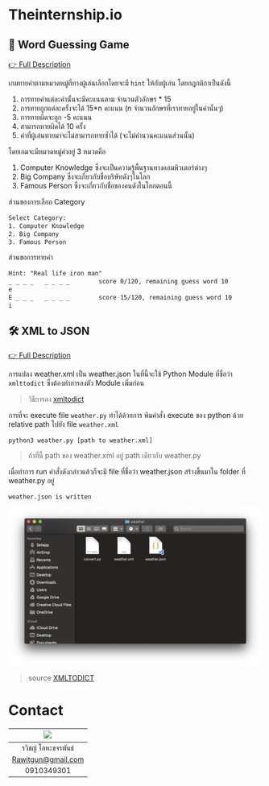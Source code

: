 # Theinternship.io

## 🧠 Word Guessing Game
[ 👉 Full Description](https://github.com/RawitSHIE/Internship.io/tree/master/hangman)

เกมทายคำตามหมวดหมู่ที่ทางผู้เล่นเลือกโดยจะมี `hint` ให้กับผู้เล่น
โดยกฎกติกาเป็นดังนี้

1. การทายคำแต่ละคำนั้นจะมีคะแนนตาม จำนวนตัวอักษร * 15
2. การทายถูกแต่ละครั้งจะได้ 15*n คะแนน (n จำนวนอักษรที่เราทายอยู่ในคำนั้นๆ)
3. การทายผิดจะถูก -5 คะแนน
4. สามารถทายผิดได้ 10 ครั้ง
5. คำที่ผู้เล่นทายมาจะไม่สามารถทายซ้ำได้ (จะไม่คำนวนคะแนนส่วนนั้น)

โดยเกมจะมีหมวดหมู่คำอยู่ 3 หมวดคือ
1. Computer Knowledge ซึ่งจะเป็นความรู้พื้นฐานทางคอมพิวเตอร์ต่างๆ
2. Big Company ซึ่งจะเกี่ยวกับชื่อบริษัทดังๆในโลก
3. Famous Person ซึ่งจะเกี่ยวกับชื่อของคนดังในโลกตอนนี้

ส่วนของการเลือก Category
```
Select Category:
1. Computer Knowledge
2. Big Company
3. Famous Person
```
ส่วนขอการทายคำ
```
Hint: "Real life iron man"
_ _ _ _   _ _ _ _        score 0/120, remaining guess word 10
e
E _ _ _   _ _ _ _        score 15/120, remaining guess word 10
i
```

## 🛠 XML to JSON

[ 👉 Full Description](https://github.com/RawitSHIE/Internship.io/tree/master/weather)

การแปลง weather.xml เป็น weather.json ในที่นี้จะใช้ Python Module ที่ชื่อว่า `xmlttodict` ซึ่งต้องทำการลงตัว Module เพิ่มก่อน

> วิธีการลง [xmltodict](https://github.com/RawitSHIE/Internship.io/tree/master/weather#pre-required)

การที่จะ execute file `weather.py` ทำได้ด้วยการ พิมคำสั่ง execute ของ python ด้วย relative path ไปยัง file `weather.xml`

```
python3 weather.py [path to weather.xml]
```
> ถ้าที่นี้ path ของ weather.xml อยู่ path เดียวกับ weather.py

เมื่อทำการ run คำสั่งดังกล่าวแล้วก็จะมี file ที่ชื่อว่า weather.json สร้างขึ้นมาใน folder ที่ weather.py อยู่
```
weather.json is written
```
![](img/json_demo.png)


>source [XMLTODICT](https://github.com/martinblech/xmltodict)



# Contact
<center>

|<a href=""><img src="https://avatars0.githubusercontent.com/u/31315990?s=460&v=4" width="100px"></a>  |
| :-: |
|รวิชญ์ โลหะขจรพันธ์|
|      Rawitgun@gmail.com      |
|     0910349301    |

</center>